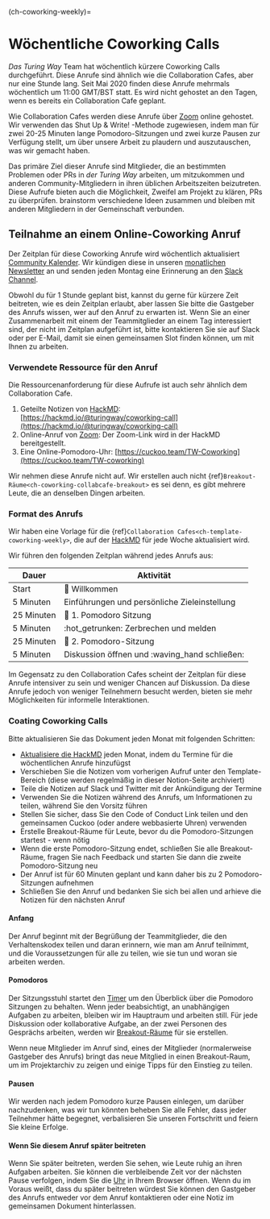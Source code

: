 (ch-coworking-weekly)=
# Wöchentliche Coworking Calls

_Das Turing Way_ Team hat wöchentlich kürzere Coworking Calls durchgeführt. Diese Anrufe sind ähnlich wie die Collaboration Cafes, aber nur eine Stunde lang. Seit Mai 2020 finden diese Anrufe mehrmals wöchentlich um 11:00 GMT/BST statt. Es wird nicht gehostet an den Tagen, wenn es bereits ein Collaboration Cafe geplant.

Wie Collaboration Cafes werden diese Anrufe über [Zoom](https://www.zoom.us/) online gehostet. Wir verwenden das Shut Up & Write! -Methode zugewiesen, indem man für zwei 20-25 Minuten lange Pomodoro-Sitzungen und zwei kurze Pausen zur Verfügung stellt, um über unsere Arbeit zu plaudern und auszutauschen, was wir gemacht haben.

Das primäre Ziel dieser Anrufe sind Mitglieder, die an bestimmten Problemen oder PRs in _der Turing Way_ arbeiten, um mitzukommen und anderen Community-Mitgliedern in ihren üblichen Arbeitszeiten beizutreten. Diese Aufrufe bieten auch die Möglichkeit, Zweifel am Projekt zu klären, PRs zu überprüfen. brainstorm verschiedene Ideen zusammen und bleiben mit anderen Mitgliedern in der Gemeinschaft verbunden.

## Teilnahme an einem Online-Coworking Anruf

Der Zeitplan für diese Coworking Anrufe wird wöchentlich aktualisiert [Community Kalender](https://calendar.google.com/calendar/embed?src=theturingway%40gmail.com&ctz=Europe%2FLondon). Wir kündigen diese in unseren [monatlichen Newsletter](https://tinyletter.com/TuringWay/archive) an und senden jeden Montag eine Erinnerung an den [Slack Channel](https://tinyurl.com/jointuringwayslack).

Obwohl du für 1 Stunde geplant bist, kannst du gerne für kürzere Zeit beitreten, wie es dein Zeitplan erlaubt, aber lassen Sie bitte die Gastgeber des Anrufs wissen, wer auf den Anruf zu erwarten ist. Wenn Sie an einer Zusammenarbeit mit einem der Teammitglieder an einem Tag interessiert sind, der nicht im Zeitplan aufgeführt ist, bitte kontaktieren Sie sie auf Slack oder per E-Mail, damit sie einen gemeinsamen Slot finden können, um mit Ihnen zu arbeiten.

### Verwendete Ressource für den Anruf

Die Ressourcenanforderung für diese Aufrufe ist auch sehr ähnlich dem Collaboration Cafe.

1. Geteilte Notizen von [HackMD](https://hackmd.io/): [https://hackmd.io/@turingway/coworking-call](https://hackmd.io/@turingway/coworking-call)
2. Online-Anruf von [Zoom](https://www.zoom.us/): Der Zoom-Link wird in der HackMD bereitgestellt.
3. Eine Online-Pomodoro-Uhr: [https://cuckoo.team/TW-Coworking](https://cuckoo.team/TW-coworking)

Wir nehmen diese Anrufe nicht auf. Wir erstellen auch nicht {ref}`Breakout-Räume<ch-coworking-collabcafe-breakout>` es sei denn, es gibt mehrere Leute, die an denselben Dingen arbeiten.

### Format des Anrufs

Wir haben eine Vorlage für die {ref}`Collaboration Cafes<ch-template-coworking-weekly>`, die auf der [HackMD](https://hackmd.io/@malvikasharan/TW-coworking) für jede Woche aktualisiert wird.

Wir führen den folgenden Zeitplan während jedes Anrufs aus:

| Dauer      | Aktivität                                     |
| ---------- | --------------------------------------------- |
| Start      | 👋 Willkommen                                  |
| 5 Minuten  | Einführungen und persönliche Zieleinstellung  |
| 25 Minuten | 🍅 1. Pomodoro Sitzung                         |
| 5 Minuten  | :hot_getrunken: Zerbrechen und melden         |
| 25 Minuten | 🍅 2. Pomodoro-Sitzung                         |
| 5 Minuten  | Diskussion öffnen und :waving_hand schließen: |

Im Gegensatz zu den Collaboration Cafes scheint der Zeitplan für diese Anrufe intensiver zu sein und weniger Chancen auf Diskussion. Da diese Anrufe jedoch von weniger Teilnehmern besucht werden, bieten sie mehr Möglichkeiten für informelle Interaktionen.

### Coating Coworking Calls

Bitte aktualisieren Sie das Dokument jeden Monat mit folgenden Schritten:

- [Aktualisiere die HackMD](https://hackmd.io/@turingway/coworking-call) jeden Monat, indem du Termine für die wöchentlichen Anrufe hinzufügst
- Verschieben Sie die Notizen vom vorherigen Aufruf unter den Template-Bereich (diese werden regelmäßig in dieser Notion-Seite archiviert)
- Teile die Notizen auf Slack und Twitter mit der Ankündigung der Termine
- Verwenden Sie die Notizen während des Anrufs, um Informationen zu teilen, während Sie den Vorsitz führen
- Stellen Sie sicher, dass Sie den Code of Conduct Link teilen und den gemeinsamen Cuckoo (oder andere webbasierte Uhren) verwenden
- Erstelle Breakout-Räume für Leute, bevor du die Pomodoro-Sitzungen startest - wenn nötig
- Wenn die erste Pomodoro-Sitzung endet, schließen Sie alle Breakout-Räume, fragen Sie nach Feedback und starten Sie dann die zweite Pomodoro-Sitzung neu
- Der Anruf ist für 60 Minuten geplant und kann daher bis zu 2 Pomodoro-Sitzungen aufnehmen
- Schließen Sie den Anruf und bedanken Sie sich bei allen und arhieve die Notizen für den nächsten Anruf

#### Anfang

Der Anruf beginnt mit der Begrüßung der Teammitglieder, die den Verhaltenskodex teilen und daran erinnern, wie man am Anruf teilnimmt, und die Voraussetzungen für alle zu teilen, wie sie tun und woran sie arbeiten werden.

#### Pomodoros

Der Sitzungsstuhl startet den [Timer](https://cuckoo.team/TW-coworking) um den Überblick über die Pomodoro Sitzungen zu behalten. Wenn jeder beabsichtigt, an unabhängigen Aufgaben zu arbeiten, bleiben wir im Hauptraum und arbeiten still. Für jede Diskussion oder kollaborative Aufgabe, an der zwei Personen des Gesprächs arbeiten, werden wir [Breakout-Räume](#breakout-rooms) für sie erstellen.

Wenn neue Mitglieder im Anruf sind, eines der Mitglieder (normalerweise Gastgeber des Anrufs) bringt das neue Mitglied in einen Breakout-Raum, um im Projektarchiv zu zeigen und einige Tipps für den Einstieg zu teilen.

#### Pausen

Wir werden nach jedem Pomodoro kurze Pausen einlegen, um darüber nachzudenken, was wir tun könnten beheben Sie alle Fehler, dass jeder Teilnehmer hätte begegnet, verbalisieren Sie unseren Fortschritt und feiern Sie kleine Erfolge.

#### Wenn Sie diesem Anruf später beitreten

Wenn Sie später beitreten, werden Sie sehen, wie Leute ruhig an ihren Aufgaben arbeiten. Sie können die verbleibende Zeit vor der nächsten Pause verfolgen, indem Sie die [Uhr](https://cuckoo.team/TW-coworking) in Ihrem Browser öffnen. Wenn du im Voraus weißt, dass du später beitreten würdest Sie können den Gastgeber des Anrufs entweder vor dem Anruf kontaktieren oder eine Notiz im gemeinsamen Dokument hinterlassen.
